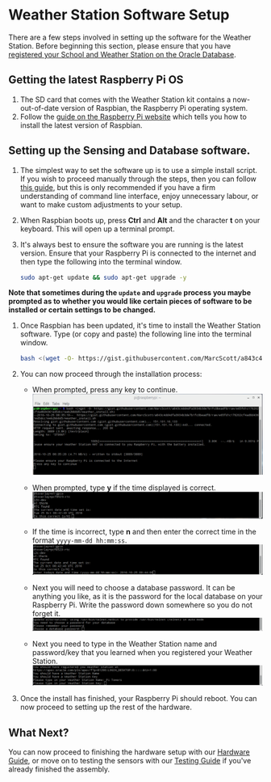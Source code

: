 # Weather Station Software Setup

There are a few steps involved in setting up the software for the Weather Station. Before beginning this section, please ensure that you have [registered your School and Weather Station on the Oracle Database](https://apex.oracle.com/pls/apex/f?p=81290:5:0::NO:::&tz=1:00).

## Getting the latest Raspberry Pi OS
1. The SD card that comes with the Weather Station kit contains a now-out-of-date version of Raspbian, the Raspberry Pi operating system.
1. Follow the [guide on the Raspberry Pi website](https://www.raspberrypi.org/learning/software-guide/) which tells you how to install the latest version of Raspbian.

## Setting up the Sensing and Database software.
1. The simplest way to set the software up is to use a simple install script. If you wish to proceed manually through the steps, then you can follow [this guide](), but this is only recommended if you have a firm understanding of command line interface, enjoy unnecessary labour, or want to make custom adjustments to your setup.

1. When Raspbian boots up, press **Ctrl** and **Alt** and the character **t** on your keyboard. This will open up a terminal prompt.

1. It's always best to ensure the software you are running is the latest version. Ensure that your Raspberry Pi is connected to the internet and then type the following into the terminal window.

   ```bash
   sudo apt-get update && sudo apt-get upgrade -y
   ```
   
  **Note that sometimes during the `update` and `upgrade` process you maybe prompted as to whether you would like certain pieces of software to be installed or certain settings to be changed.**
  
1. Once Raspbian has been updated, it's time to install the Weather Station software. Type (or copy and paste) the following line into the terminal window.

	```bash
	bash <(wget -O- https://gist.githubusercontent.com/MarcScott/a843c4dd4dfa3934b3de7b1fc0beadf8/raw/e65fd1c178202cf4ad8d4361ed5dcc1eeb2bb8d5/weather_install.sh)
	```

1. You can now proceed through the installation process:
    - When prompted, press any key to continue.
	![](images/install_01.png)
	
    - When prompted, type **y** if the time displayed is correct.
	![](images/install_02.png)
	
	- If the time is incorrect, type **n** and then enter the correct time in the format `yyyy-mm-dd hh:mm:ss`.
	![](images/install_03.png)
	
	- Next you will need to choose a database password. It can be anything you like, as it is the password for the local database on your Raspberry Pi. Write the password down somewhere so you do not forget it.
	![](images/install_04.png)
	
	- Next you need to type in the Weather Station name and password/key that you learned when you registered your Weather Station.
	![](images/install_05.png)
	
1. Once the install has finished, your Raspberry Pi should reboot. You can now proceed to setting up the rest of the hardware.

## What Next?
You can now proceed to finishing the hardware setup with our [Hardware Guide](build2.md), or move on to testing the sensors with our [Testing Guide](test.md) if you've already finished the assembly.
